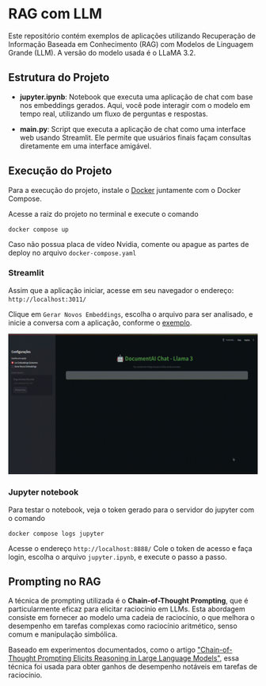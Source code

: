 # RAG com LLM

Este repositório contém exemplos de aplicações utilizando Recuperação de Informação Baseada em Conhecimento (RAG) com Modelos de Linguagem Grande (LLM). A versão do modelo usada é o LLaMA 3.2.

## Estrutura do Projeto

- **jupyter.ipynb**: Notebook que executa uma aplicação de chat com base nos embeddings gerados. Aqui, você pode interagir com o modelo em tempo real, utilizando um fluxo de perguntas e respostas.

- **main.py**: Script que executa a aplicação de chat como uma interface web usando Streamlit. Ele permite que usuários finais façam consultas diretamente em uma interface amigável.

## Execução do Projeto

Para a execução do projeto, instale o [Docker](https://docs.docker.com/engine/install/) juntamente com o Docker Compose.

Acesse a raiz do projeto no terminal e execute o comando

```
docker compose up
```

Caso não possua placa de vídeo Nvidia, comente ou apague as partes de deploy no arquivo `docker-compose.yaml`

### Streamlit

Assim que a aplicação iniciar, acesse em seu navegador o endereço:
`http://localhost:3011/`

Clique em `Gerar Novos Embeddings`, escolha o arquivo para ser analisado, e inicie a conversa com a aplicação, conforme o [exemplo](/assets/streamlit.webm).

![exemplo-gif](/assets/streamlit.gif)

### Jupyter notebook

Para testar o notebook, veja o token gerado para o servidor do jupyter com o comando

```
docker compose logs jupyter
```

Acesse o endereço `http://localhost:8888/`
Cole o token de acesso e faça login, escolha o arquivo `jupyter.ipynb`, e execute o passo a passo.

## Prompting no RAG

A técnica de prompting utilizada é o **Chain-of-Thought Prompting**, que é particularmente eficaz para elicitar raciocínio em LLMs. Esta abordagem consiste em fornecer ao modelo uma cadeia de raciocínio, o que melhora o desempenho em tarefas complexas como raciocínio aritmético, senso comum e manipulação simbólica.

Baseado em experimentos documentados, como o artigo ["Chain-of-Thought Prompting Elicits Reasoning in Large Language Models"](https://arxiv.org/abs/2201.11903), essa técnica foi usada para obter ganhos de desempenho notáveis em tarefas de raciocínio.
